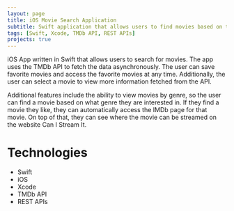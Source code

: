 ```yaml
---
layout: page
title: iOS Movie Search Application 
subtitle: Swift application that allows users to find movies based on their search term or genre
tags: [Swift, Xcode, TMDb API, REST APIs]
projects: true
---
```


iOS App written in Swift that allows users to search for movies. The app uses the TMDb API to fetch the data asynchronously. 
The user can save favorite movies and access the favorite movies at any time. Additionally, the user can select a movie to 
view more information fetched from the API. 

Additional features include the ability to view movies by genre, so the user can find a movie based on what genre they are 
interested in. If they find a movie they like, they can automatically access the IMDb page for that movie. On top of that,
they can see where the movie can be streamed on the website Can I Stream It. 

# Technologies 

* Swift
* iOS 
* Xcode
* TMDb API
* REST APIs

